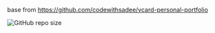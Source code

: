 base from https://github.com/codewithsadee/vcard-personal-portfolio


![GitHub repo size](https://img.shields.io/github/repo-size/iamkredig/website)
